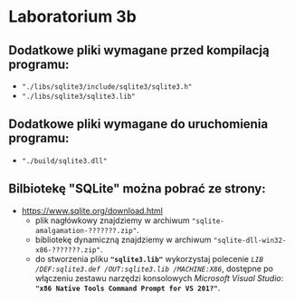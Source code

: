 ﻿
# Laboratorium 3b

## Dodatkowe pliki wymagane przed kompilacją programu:
 * `"./libs/sqlite3/include/sqlite3/sqlite3.h"`
 * `"./libs/sqlite3/sqlite3.lib"`

## Dodatkowe pliki wymagane do uruchomienia programu:
 * `"./build/sqlite3.dll"`

## Bilbiotekę **"SQLite"** można pobrać ze strony:
 * https://www.sqlite.org/download.html
   * plik nagłówkowy znajdziemy w archiwum `"sqlite-amalgamation-???????.zip"`.
   * bibliotekę dynamiczną znajdziemy w archiwum `"sqlite-dll-win32-x86-???????.zip"`.
   * do stworzenia pliku **`"sqlite3.lib"`** wykorzystaj polecenie *`LIB /DEF:sqlite3.def /OUT:sqlite3.lib /MACHINE:X86`*, dostępne po włączeniu zestawu narzędzi konsolowych *Microsoft Visual Studio*: **`"x86 Native Tools Command Prompt for VS 201?"`**.
